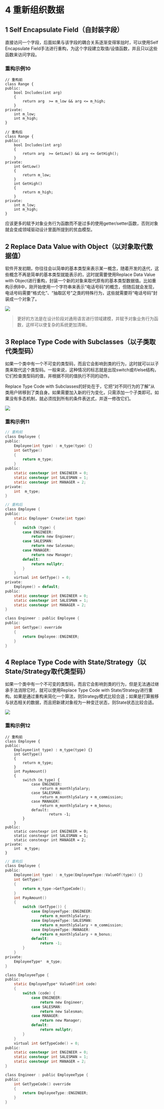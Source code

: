 # 4 重新组织数据

## 1 Self Encapsulate Field（自封装字段）
直接访问一个字段，后面如果与该字段的耦合关系逐渐变得笨拙时，可以使用Self Encapsulate Field手法进行重构，为这个字段建立取值/设值函数，并且只以这些函数来访问字段。

### 重构示例10
```
// 重构前
class Range {
public:
    bool Includes(int arg)
    {
        return arg  >= m_low && arg <= m_high;
    }
private:
    int m_low;
    int m_high;
}
```
```
// 重构后
class Range {
public:
    bool Includes(int arg)
    {
        return arg  >= GetLow() && arg <= GetHigh();
    }
private:
    int GetLow()
    {
        return m_low;
    }
    int GetHigh()
    {
        return m_high;
    }
private:
    int m_low;
    int m_high;
}
```

应该更多的赋予对象业务行为函数而不是过多的使用getter/setter函数，否则对象就会变成领域驱动设计里面所提到的贫血模型。

## 2 Replace Data Value with Object（以对象取代数据值）
软件开发初期，你往往会以简单的基本类型来表示某一概念，随着开发的迭代，这些概念不再是简单的基本类型就能表示的，这时就需要使用Replace Data Value with Object进行重构，封装一个新的对象来取代原有的基本类型数据值。比如重构示例8中，刚开始使用一个字符串来表示“电话号码”的概念，但随后就会发现，电话号码需要“格式化”、“抽取区号”之类的特殊行为，这些就需要将“电话号码”封装成一个对象了。

![](image/2021-04-11-22-02-22.png)

> 更好的方法是在设计阶段对通用语言进行领域建模，并赋予对象业务行为函数，这样可以使复杂的系统更加清晰。


## 3 Replace Type Code with Subclasses（以子类取代类型码）
如果一个类中有一个不可变的类型码，而且它会影响到类的行为，这时就可以以子类来取代这个类型码。一般来说，这种情况的标志就是出现switch或if/else结构，它们检查类型码的值，并根据不同的值执行不同的动作。

Replace Type Code with Subclasses的好处在于，它把“对不同行为的了解”从类用户转移到了类自身。如果需要加入新的行为变化，只需添加一个子类即可。如果没有多态机制，就必须找到所有的条件表达式，并逐一修改它们。

![](image/2021-04-11-22-02-10.png)
### 重构示例11
```C
// 重构前
class Employee {
public:
    Employee(int type) : m_type(type) {}
    int GetType()
    {
        return m_type;
    }
public:
    static constexpr int ENGINEER = 0;
    static constexpr int SALESMAN = 1;
    static constexpr int MANAGER = 2;
private:
    int  m_type;
}
```
```C
// 重构后
class Employee {
public:
    static Employee* Create(int type)
    {
        switch (type) {
        case ENGINEER:
            return new Engineer;
        case SALESMAN:
            return new Salesman;
        case MANAGER:
            return new Manager;
        default:
            return nullptr;
        }
    }
    virtual int GetType() = 0;
private:
    Employee() = default;
public:
    static constexpr int ENGINEER = 0;
    static constexpr int SALESMAN = 1;
    static constexpr int MANAGER = 2;
}

class Engineer : public Employee {
public:
    int GetType() override
    {
        return Employee::ENGINEER;
    }
}
```
## 4 Replace Type Code with State/Strategy（以State/Strategy取代类型码）
如果一个类中有一个不可变的类型码，而且它会影响到类的行为，但是无法通过继承手法消除它时，就可以使用Replace Type Code with State/Strategy进行重构。如果是通过重构来简化一个算法，则Strategy模式比较合适；如果是打算搬移与状态相关的数据，而且把新建对象视为一种变迁状态，则State状态比较合适。

![](image/2021-04-11-22-01-58.png)
### 重构示例12
```
// 重构前
class Employee {
public:
    Employee(int type) : m_type(type) {}
    int GetType()
    {
        return m_type;
    }
    int PayAmount()
    {
        switch (m_type) {
            case ENGINEER:
                return m_monthlySalary;
            case SALESMAN:
                return m_monthlySalary + m_commission;
            case MANAGER:
                return m_monthlySalary + m_bonus;
            default:
            		return -1;
        }
    }
public:
    static constexpr int ENGINEER = 0;
    static constexpr int SALESMAN = 1;
    static constexpr int MANAGER = 2;
private:
    int  m_type;
}
```
```C
// 重构后
class Employee {
public:
    Employee(int type) : m_type(EmployeeType::ValueOf(type)) {}
    int GetType()
    {
        return m_type->GetTypeCode();
    }
    int PayAmount()
    {
        switch (GetType()) {
            case EmployeeType::ENGINEER:
                return m_monthlySalary;
            case EmployeeType::SALESMAN:
                return m_monthlySalary + m_commission;
            case EmployeeType::MANAGER:
                return m_monthlySalary + m_bonus;
            default:
                return -1;
        }
    }
private:
    EmployeeType*  m_type;
}

class EmployeeType {
public:
    static EmployeeType* ValueOf(int code)
    {
        switch (code) {
            case ENGINEER:
                return new Engineer;
            case SALESMAN:
                return new Salesman;
            case MANAGER:
                return new Manager;
            default:
                return nullptr;
        }       
    }
    virtual int GetTypeCode() = 0;
public:
    static constexpr int ENGINEER = 0;
    static constexpr int SALESMAN = 1;
    static constexpr int MANAGER = 2;
}

class Engineer : public EmployeeType {
public:
    int GetTypeCode() override
    {
        return EmployeeType::ENGINEER;
    }
}
```